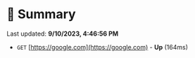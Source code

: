 # 📖 Summary
Last updated: **9/10/2023, 4:46:56 PM**

- `GET` [https://google.com](https://google.com) - **Up** (164ms)
